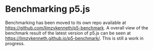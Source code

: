 # Benchmarking p5.js

Benchmarking has been moved to its own repo available at https://github.com/limzykenneth/p5-benchmark. A overall view of the benchmark result of the latest version of p5.js can be seen at https://limzykenneth.github.io/p5-benchmark/. This is still a work in progress.